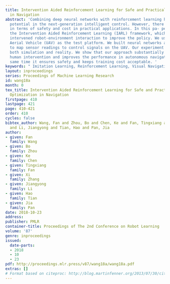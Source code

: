 ```yaml
---
title: Intervention Aided Reinforcement Learning for Safe and Practical Policy Optimization
  in Navigation
abstract: 'Combining deep neural networks with reinforcement learning has shown great
  potential in the next-generation intelligent control. However, there are challenges
  in terms of safety and cost in practical applications. In this pa- per, we propose
  the Intervention Aided Reinforcement Learning (IARL) framework, which utilizes human
  intervened robot-environment interaction to improve the policy. We used the Unmanned
  Aerial Vehicle (UAV) as the test platform. We built neural networks as our policy
  to map sensor readings to control signals on the UAV. Our experiment scenarios cover
  both simulation and reality. We show that our approach substantially reduces the
  human intervention and improves the performance in autonomous navigation1, at the
  same time it ensures safety and keeps training cost acceptable. '
keywords: " Imitation Learning, Reinforcement Learning, Visual Navigation"
layout: inproceedings
series: Proceedings of Machine Learning Research
id: wang18a
month: 0
tex_title: Intervention Aided Reinforcement Learning for Safe and Practical Policy
  Optimization in Navigation
firstpage: 410
lastpage: 421
page: 410-421
order: 410
cycles: false
bibtex_author: Wang, Fan and Zhou, Bo and Chen, Ke and Fan, Tingxiang and Zhang, Xi
  and Li, Jiangyong and Tian, Hao and Pan, Jia
author:
- given: Fan
  family: Wang
- given: Bo
  family: Zhou
- given: Ke
  family: Chen
- given: Tingxiang
  family: Fan
- given: Xi
  family: Zhang
- given: Jiangyong
  family: Li
- given: Hao
  family: Tian
- given: Jia
  family: Pan
date: 2018-10-23
address: 
publisher: PMLR
container-title: Proceedings of The 2nd Conference on Robot Learning
volume: '87'
genre: inproceedings
issued:
  date-parts:
  - 2018
  - 10
  - 23
pdf: http://proceedings.mlr.press/v87/wang18a/wang18a.pdf
extras: []
# Format based on citeproc: http://blog.martinfenner.org/2013/07/30/citeproc-yaml-for-bibliographies/
---
```

